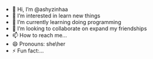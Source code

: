 - 👋 Hi, I’m @ashyzinhaa
- 👀 I’m interested in learn new things
- 🌱 I’m currently learning doing programming
- 💞️ I’m looking to collaborate on expand my friendships
- 📫 How to reach me...
- 😄 Pronouns: she\her
- ⚡ Fun fact:...

<!---
ashyzinhaa/ashyzinhaa is a ✨ special ✨ repository because its `README.md` (this file) appears on your GitHub profile.
You can click the Preview link to take a look at your changes.
--->
